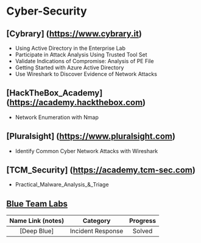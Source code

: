 # Cyber-Security


## [Cybrary] (https://www.cybrary.it)

* Using Active Directory in the Enterprise Lab
* Participate in Attack Analysis Using Trusted Tool Set
* Validate Indications of Compromise: Analysis of PE File
* Getting Started with Azure Active Directory
* Use Wireshark to Discover Evidence of Network Attacks

## [HackTheBox_Academy] (https://academy.hackthebox.com)

* Network Enumeration with Nmap

## [Pluralsight] (https://www.pluralsight.com)

* Identify Common Cyber Network Attacks with Wireshark

## [TCM_Security] (https://academy.tcm-sec.com)

* Practical_Malware_Analysis_&_Triage


## [Blue Team Labs](https://blueteamlabs.online) 
| Name Link (notes) | Category | Progress |
| :-: | :-: | :-:|
| [Deep Blue]|  Incident Response | Solved |


